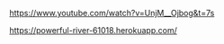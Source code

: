  https://www.youtube.com/watch?v=UnjM__Ojbog&t=7s
 
 
 https://powerful-river-61018.herokuapp.com/
 
